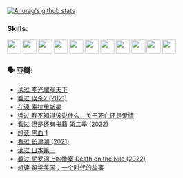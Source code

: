 
[![Anurag's github stats](https://github-readme-stats.vercel.app/api?username=w940853815)](https://github.com/anuraghazra/github-readme-stats)

### Skills:

<code><img height="32" src="https://cdn.jsdelivr.net/npm/simple-icons@v5/icons/python.svg"></code>
<code><img height="32" src="https://cdn.jsdelivr.net/npm/simple-icons@v5/icons/javascript.svg"></code>
<code><img height="32" src="https://cdn.jsdelivr.net/npm/simple-icons@v5/icons/django.svg"></code>
<code><img height="32" src="https://cdn.jsdelivr.net/npm/simple-icons@v5/icons/flask.svg"></code>
<code><img height="32" src="https://cdn.jsdelivr.net/npm/simple-icons@v5/icons/vuetify.svg"></code>
<code><img height="32" src="https://cdn.jsdelivr.net/npm/simple-icons@v5/icons/git.svg"></code>
<code><img height="32" src="https://cdn.jsdelivr.net/npm/simple-icons@v5/icons/docker.svg"></code>
<code><img height="32" src="https://cdn.jsdelivr.net/npm/simple-icons@v5/icons/postgresql.svg"></code>
<code><img height="32" src="https://cdn.jsdelivr.net/npm/simple-icons@v5/icons/elasticsearch.svg"></code>
<code><img height="32" src="https://cdn.jsdelivr.net/npm/simple-icons@v5/icons/macos.svg"></code>
<code><img height="32" src="https://cdn.jsdelivr.net/npm/simple-icons@v5/icons/linux.svg"></code>

### 🗣 豆瓣:

<!-- DOUBAN-ACTIVITIES:START -->
- [读过 李光耀观天下](https://www.douban.com/people/136069238/status/3779830661/?_i=46417876)
- [看过 误杀2‎ (2021)](https://www.douban.com/people/136069238/status/3779360592/?_i=46417876)
- [在读 索拉里斯星](https://www.douban.com/people/136069238/status/3779002317/?_i=46417876)
- [读过 我不知道该说什么，关于死亡还是爱情](https://www.douban.com/people/136069238/status/3778409279/?_i=46417876)
- [看过 但是还有书籍 第二季‎ (2022)](https://www.douban.com/people/136069238/status/3778351685/?_i=46417876)
- [想读 黑血 1](https://www.douban.com/people/136069238/status/3772430515/?_i=46417876)
- [看过 长津湖‎ (2021)](https://www.douban.com/people/136069238/status/3770847642/?_i=46417876)
- [读过 日本第一](https://www.douban.com/people/136069238/status/3770375760/?_i=46417876)
- [看过 尼罗河上的惨案 Death on the Nile‎ (2022)](https://www.douban.com/people/136069238/status/3769491950/?_i=46417876)
- [想读 留学美国：一个时代的故事](https://www.douban.com/people/136069238/status/3768550721/?_i=46417876)
<!-- DOUBAN-ACTIVITIES:END -->
<!--
**w940853815/w940853815** is a ✨ _special_ ✨ repository because its `README.md` (this file) appears on your GitHub profile.

Here are some ideas to get you started:

- 🔭 I’m currently working on ...
- 🌱 I’m currently learning ...
- 👯 I’m looking to collaborate on ...
- 🤔 I’m looking for help with ...
- 💬 Ask me about ...
- 📫 How to reach me: ...
- 😄 Pronouns: ...
- ⚡ Fun fact: ...
-->
